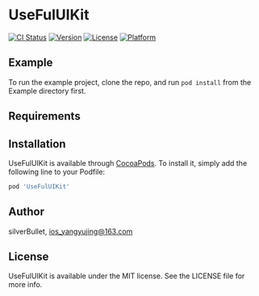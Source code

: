 # UseFulUIKit

[![CI Status](https://img.shields.io/travis/silverBullet/UseFulUIKit.svg?style=flat)](https://travis-ci.org/silverBullet/UseFulUIKit)
[![Version](https://img.shields.io/cocoapods/v/UseFulUIKit.svg?style=flat)](https://cocoapods.org/pods/UseFulUIKit)
[![License](https://img.shields.io/cocoapods/l/UseFulUIKit.svg?style=flat)](https://cocoapods.org/pods/UseFulUIKit)
[![Platform](https://img.shields.io/cocoapods/p/UseFulUIKit.svg?style=flat)](https://cocoapods.org/pods/UseFulUIKit)

## Example

To run the example project, clone the repo, and run `pod install` from the Example directory first.

## Requirements

## Installation

UseFulUIKit is available through [CocoaPods](https://cocoapods.org). To install
it, simply add the following line to your Podfile:

```ruby
pod 'UseFulUIKit'
```

## Author

silverBullet, ios_yangyujing@163.com

## License

UseFulUIKit is available under the MIT license. See the LICENSE file for more info.
